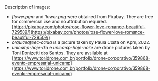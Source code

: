 
Description of images:
- *flower.pgm* and *flower.png* were obtained from Pixabay. 
They are free for commercial use and no attribution required.
[https://pixabay.com/photos/rose-flower-love-romance-beautiful-729509/](https://pixabay.com/photos/rose-flower-love-romance-beautiful-729509/)
- *orquideafeec-calua* is a picture taken by Paula Costa on April, 2022. 
- *unicamp-hoje-dia* e *unicamp-hoje-noite* are drone pictures taken by Toni Donizetti dos Santos. They are available at [https://www.tonidrone.com.br/portfolio/drone-corporativo/359868-evento-empresarial-unicamp](https://www.tonidrone.com.br/portfolio/drone-corporativo/359868-evento-empresarial-unicamp)

